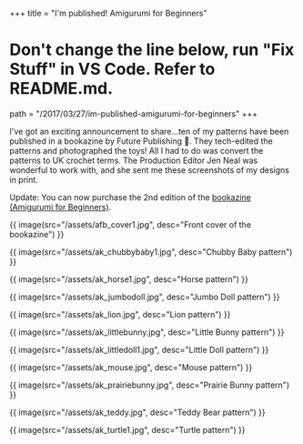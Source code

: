+++
title = "I'm published! Amigurumi for Beginners"

# Don't change the line below, run "Fix Stuff" in VS Code. Refer to README.md.
path = "/2017/03/27/im-published-amigurumi-for-beginners"
+++

I've got an exciting announcement to share…ten of my patterns have been published in a bookazine by Future Publishing 👏. They tech-edited the patterns and photographed the toys! All I had to do was convert the patterns to UK crochet terms. The Production Editor Jen Neal was wonderful to work with, and she sent me these screenshots of my designs in print.

<!-- more -->

Update: You can now purchase the 2nd edition of the [bookazine (Amigurumi for Beginners)][bookazine].

{{ image(src="/assets/afb_cover1.jpg", desc="Front cover of the bookazine") }}

{{ image(src="/assets/ak_chubbybaby1.jpg", desc="Chubby Baby pattern") }}

{{ image(src="/assets/ak_horse1.jpg", desc="Horse pattern") }}

{{ image(src="/assets/ak_jumbodoll.jpg", desc="Jumbo Doll pattern") }}

{{ image(src="/assets/ak_lion.jpg", desc="Lion pattern") }}

{{ image(src="/assets/ak_littlebunny.jpg", desc="Little Bunny pattern") }}

{{ image(src="/assets/ak_littledoll1.jpg", desc="Little Doll pattern") }}

{{ image(src="/assets/ak_mouse.jpg", desc="Mouse pattern") }}

{{ image(src="/assets/ak_prairiebunny.jpg", desc="Prairie Bunny pattern") }}

{{ image(src="/assets/ak_teddy.jpg", desc="Teddy Bear pattern") }}

{{ image(src="/assets/ak_turtle1.jpg", desc="Turtle pattern") }}

[bookazine]: https://www.myfavouritemagazines.co.uk/clearance-sale/Amigurumi-for-Beginners-2nd-Edition.html
